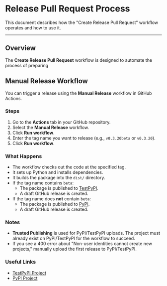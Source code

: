 # Release Pull Request Process

This document describes how the "Create Release Pull Request" workflow operates and how to use it.

---

## Overview

The **Create Release Pull Request** workflow is designed to automate the process of preparing

## Manual Release Workflow

You can trigger a release using the **Manual Release** workflow in GitHub Actions.

### Steps

1. Go to the **Actions** tab in your GitHub repository.
2. Select the **Manual Release** workflow.
3. Click **Run workflow**.
4. Enter the tag name you want to release (e.g., `v0.3.20beta` or `v0.3.20`).
5. Click **Run workflow**.

### What Happens

- The workflow checks out the code at the specified tag.
- It sets up Python and installs dependencies.
- It builds the package into the `dist/` directory.
- If the tag name contains `beta`:
  - The package is published to [TestPyPI](https://test.pypi.org/project/bjones-testing-actions).
  - A draft GitHub release is created.
- If the tag name does **not** contain `beta`:
  - The package is published to [PyPI](https://pypi.org/project/bjones-testing-actions).
  - A draft GitHub release is created.

### Notes

- **Trusted Publishing** is used for PyPI/TestPyPI uploads. The project must already exist on PyPI/TestPyPI for the workflow to succeed.
- If you see a 400 error about "Non-user identities cannot create new projects," manually upload the first release to PyPI/TestPyPI.

### Useful Links

- [TestPyPI Project](https://test.pypi.org/project/bjones-testing-actions)
- [PyPI Project](https://pypi.org/project/bjones-testing-actions)
